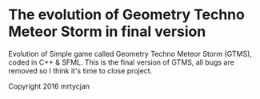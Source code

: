 # The evolution of Geometry Techno Meteor Storm in final version

Evolution of Simple game called Geometry Techno Meteor Storm (GTMS), coded in C++ & SFML.
This is the final version of GTMS, all bugs are removed so I think it's time to close project.

Copyright 2016 mrtycjan
